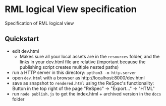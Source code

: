 # RML logical View specification

Specification of RML logical view

## Quickstart

- edit dev.html
  - Makes sure all your local assets are in the `resources` folder, and the links in your dev.html file are relative (important because the publishing script creates multiple nested paths)
- run a HTTP server in this directory: `python3 -m http.server`
- open `dev.html` with a browser as http://localhost:8000/dev.html
- save as snapshot to `rendered.html` using the ReSpec's functionality: Button in the top right of the page "ReSpec" -> "Export..." -> "HTML"
- run `node publish.js` to get the index.html + archived version in the `docs` folder
